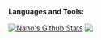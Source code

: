 **Languages and Tools:**  



<a href="https://github.com/anuraghazra/github-readme-stats"><img align="center" src="https://github-readme-stats.vercel.app/api?username=nano7zz&show_icons=true&include_all_commits=true&theme=dark&hide_border=true" alt="Nano's Github Stats" /></a>  <a href="https://github.com/nano7z-readme-stats"><img align="center" src="https://github-readme-stats.vercel.app/api/top-langs/?username=anuraghazra&layout=compact&theme=dark&hide_border=true" /></a> 



